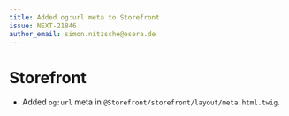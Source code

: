 ```yaml
---
title: Added og:url meta to Storefront
issue: NEXT-21846
author_email: simon.nitzsche@esera.de
---
```

# Storefront
* Added `og:url` meta in `@Storefront/storefront/layout/meta.html.twig`.
